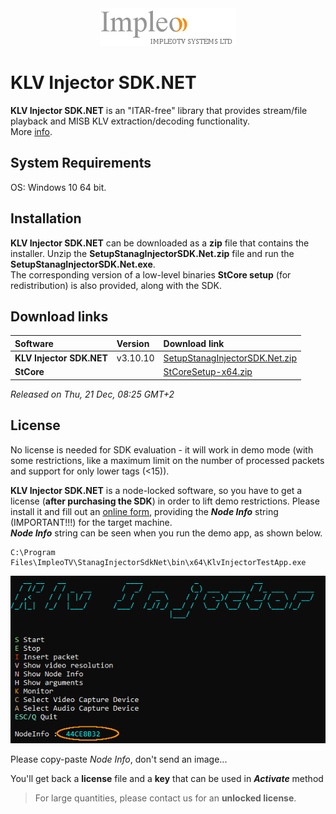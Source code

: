 
<div align="center">
  <a >
    <img src="images/impleo_logo.png" alt="Logo" >
  </a>
</div>

# KLV Injector SDK.NET
**KLV Injector SDK.NET** is an "ITAR-free" library that provides stream/file playback and MISB KLV extraction/decoding functionality.  
More [info](https://impleotv.com/products/sdks/klvinjectorsdk-net/).

## System Requirements
OS: Windows 10 64 bit.

## Installation

**KLV Injector SDK.NET** can be downloaded as a **zip** file that contains the installer. Unzip the **SetupStanagInjectorSDK.Net.zip** file and run the **SetupStanagInjectorSDK.Net.exe**.  
The corresponding version of a low-level binaries **StCore setup** (for redistribution) is also provided, along with the SDK. 

## Download links

| Software | Version              | Download link                                                           | 
|:-----|:-------------------------|:------------------------------------------------------------------------------|
| **KLV Injector SDK.NET**  |  v3.10.10 | [SetupStanagInjectorSDK.Net.zip](https://github.com/impleotv/klv-injector-sdk-release/releases/latest/download/SetupStanagInjectorSDK.Net.zip) | 
| **StCore**  |   | [StCoreSetup-x64.zip](https://github.com/impleotv/klv-injector-sdk-release/releases/latest/download/StCoreSetup-x64.zip) | 

*Released on Thu, 21 Dec, 08:25 GMT+2*

## License

No license is needed for SDK evaluation - it will work in demo mode (with some restrictions, like a maximum limit on the number of processed packets and support for only lower tags (<15)).

**KLV Injector SDK.NET** is a node-locked software, so you have to get a license (**after purchasing the SDK**) in order to lift demo restrictions. Please install it and fill out an [online form](https://docs.google.com/forms/d/e/1FAIpQLSd_XW6bDsFce1G1cpds4gMQNlwNax0CvkWzcMbscxZ5rLaIbA/viewform), providing the ***Node Info*** string (IMPORTANT!!!) for the target machine.  
***Node Info*** string can be seen when you run the demo app, as shown below.  

```
C:\Program Files\ImpleoTV\StanagInjectorSdkNet\bin\x64\KlvInjectorTestApp.exe
```

<div align="center">
  <a >
    <img src="images/license.png" alt="License" >
  </a>
</div>  

Please copy-paste *Node Info*, don't send an image...

You'll get back a **license** file and a **key** that can be used in ***Activate*** method

> For large quantities, please contact us for an **unlocked license**.
